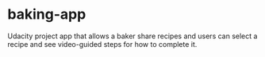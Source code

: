 # baking-app

Udacity project app that allows a baker share recipes and users can select a recipe and see video-guided steps for how to complete it.
